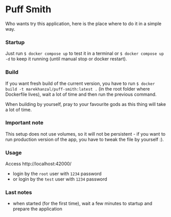 # Puff Smith

Who wants try this application, here is the place where to do it in a simple way.

### Startup

Just run `$ docker compose up` to test it in a terminal or `$ docker compose up -d` to keep it running (until manual stop or docker restart).

### Build

If you want fresh build of the current version, you have to run `$ docker build -t marekhanzal/puff-smith:latest .` (in the root folder where
Dockerfile lives), wait a lot of time and then run the previous command.

When building by yourself, pray to your favourite gods as this thing will take a lot of time.

### Important note

This setup does not use volumes, so it will not be persistent - if you want to run production version of the app, you have to
tweak the file by yourself :).

### Usage

Access http://localhost:42000/

- login by the `root` user with `1234` password
- or login by the `test` user with `1234` password

### Last notes

- when started (for the first time), wait a few minutes to startup and prepare the application
